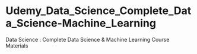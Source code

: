# Udemy_Data_Science_Complete_Data_Science-Machine_Learning
Data Science : Complete Data Science &amp; Machine Learning Course Materials
